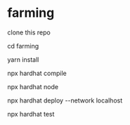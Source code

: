 # farming

clone this repo

cd farming


yarn install

npx hardhat compile

npx hardhat node

npx hardhat deploy --network localhost

npx hardhat test
